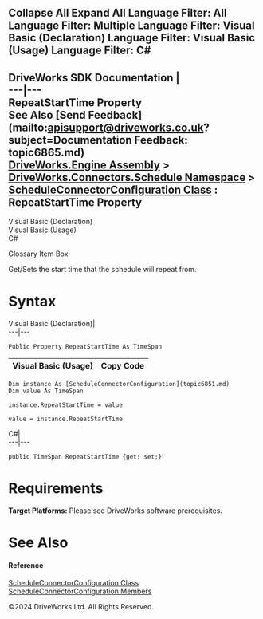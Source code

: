        

 Collapse All Expand All  Language Filter: All  Language Filter: Multiple  Language Filter: Visual Basic (Declaration) Language Filter: Visual Basic (Usage) Language Filter: C#  
---  
DriveWorks SDK Documentation  |   
---|---  
RepeatStartTime Property   
See Also [Send Feedback](mailto:apisupport@driveworks.co.uk?subject=Documentation Feedback: topic6865.md)  
[DriveWorks.Engine Assembly](topic2156.md) > [DriveWorks.Connectors.Schedule Namespace](topic6848.md) > [ScheduleConnectorConfiguration Class](topic6851.md) : RepeatStartTime Property  
---  
  
Visual Basic (Declaration)    
Visual Basic (Usage)    
C# 

Glossary Item Box

Get/Sets the start time that the schedule will repeat from. 

# Syntax

Visual Basic (Declaration)|   
---|---  
      
    
    Public Property RepeatStartTime As TimeSpan  
  
Visual Basic (Usage)| Copy Code  
---|---  
      
    
    Dim instance As [ScheduleConnectorConfiguration](topic6851.md)
    Dim value As TimeSpan
     
    instance.RepeatStartTime = value
     
    value = instance.RepeatStartTime  
  
C#|   
---|---  
      
    
    public TimeSpan RepeatStartTime {get; set;}  
  
# Requirements

**Target Platforms:** Please see DriveWorks software prerequisites.

# See Also

#### Reference

[ScheduleConnectorConfiguration Class](topic6851.md)   
[ScheduleConnectorConfiguration Members](topic6852.md)

©2024 DriveWorks Ltd. All Rights Reserved.
